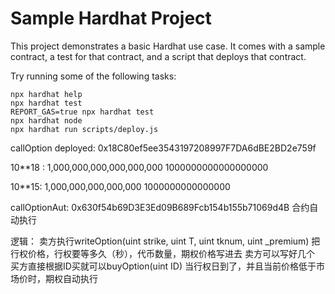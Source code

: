 # Sample Hardhat Project

This project demonstrates a basic Hardhat use case. It comes with a sample contract, a test for that contract, and a script that deploys that contract.

Try running some of the following tasks:

```shell
npx hardhat help
npx hardhat test
REPORT_GAS=true npx hardhat test
npx hardhat node
npx hardhat run scripts/deploy.js
```

callOption deployed:  0x18C80ef5ee3543197208997F7DA6dBE2BD2e759f

10**18 : 1,000,000,000,000,000,000    1000000000000000000

10**15:  1,000,000,000,000,000        1000000000000000

callOptionAut: 0x630f54b69D3E3Ed09B689Fcb154b155b71069d4B
合约自动执行

逻辑：
    卖方执行writeOption(uint strike, uint T, uint tknum, uint _premium) 把行权价格，行权要等多久（秒），代币数量，期权价格写进去
    卖方可以写好几个
    买方直接根据ID买就可以buyOption(uint ID)
    当行权日到了，并且当前价格低于市场价时，期权自动执行


